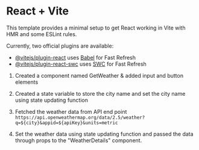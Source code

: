 # React + Vite

This template provides a minimal setup to get React working in Vite with HMR and some ESLint rules.

Currently, two official plugins are available:

- [@vitejs/plugin-react](https://github.com/vitejs/vite-plugin-react/blob/main/packages/plugin-react/README.md) uses [Babel](https://babeljs.io/) for Fast Refresh
- [@vitejs/plugin-react-swc](https://github.com/vitejs/vite-plugin-react-swc) uses [SWC](https://swc.rs/) for Fast Refresh

1. Created a component named GetWeather & added input and button elements

2. Created a state variable to store the city name and set the city name using state updating function

3. Fetched the weather data from API end point `https://api.openweathermap.org/data/2.5/weather?q=${city}&appid=${apiKey}&units=metric`

4. Set the weather data using state updating function and passed the data through props to the "WeatherDetails" component.
